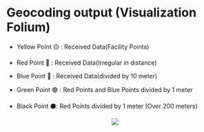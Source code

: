 # Geocoding output (Visualization Folium)

- Yellow Point 🟡 : Received Data(Facility Points)

- Red Point 🔴 : Received Data(Irregular in distance)

- Blue Point 🔵 : Received Data(divided by 10 meter)

- Green Point 🟢 : Red Points and Blue Points divided by 1 meter

- Black Point ⚫: Red Points divided by 1 meter (Over 200 meters)


<p align="center"><img src="https://user-images.githubusercontent.com/47775179/96367042-6ef87a80-1186-11eb-9f41-57680a071636.png",height="100px",width="100px"></p>
